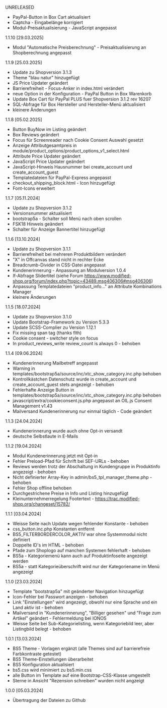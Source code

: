 UNRELEASED


- PayPal-Button in Box Cart aktualisiert
- Captcha - Eingabelänge korrigiert
- Modul-Preisaktualisierung - JavaScript angepasst

1.1.10 [29.03.2025]

- Modul "Automatische Preisberechnung" - Preisaktualisierung an Shopberechnung angepasst

1.1.9 [25.03.2025]
- Update zu Shopversion 3.1.3
- Theme "blau natur" hinzugefügt
- JS Price Updater geändert
- Barrierefreiheit - Focus-Anker in index.html verändert
- neue Option in der Konfiguration - PayPal Button in Box Warenkorb
- Update Box Cart für PayPal PLUS fuer Shopversion 3.1.2 rev 16207
- SQL-Abfrage für Box Hersteller und Hersteller-Menü aktualisiert
- kleinere Änderungen

1.1.8 [05.02.2025]

- Button BuyNow im Listing geändert
- Box Reviews geändert
- Focus für Screenreader nach Cookie Consent Auswahl gesetzt
- Anzeige Attributgesamtpreis in module/product_options/product_options_v1_select.html
- Attribute Price Updater geändert
- JavaScript Price Updater geändert
- JavaScript-Hinweis Hausnummer bei create_account und create_account_guest
- Templatedateien für PayPal-Express angepasst
- checkout_shipping_block.html - Icon hinzugefügt
- Font-Icons erweitert

1.1.7 [05.11.2024]

- Update zu Shopversion 3.1.2
- Versionsnummer aktualisiert
- bootstrap5a - Schalter soll Menü nach oben scrollen
- FSK18 Hinweis geändert
- Schalter für Anzeige Bannertitel hinzugefügt

1.1.6 [13.10.2024]

- Update zu Shopversion 3.1.1
- Barrierefreiheit bei mehreren Produktbildern verändert
- "X" in Offcanvas stand nicht in rechter Ecke
- Breadcrumb-Divider in CSS-Datei angepasst
- Kundenerinnerung - Anpassung an Modulversion 1.0.4
- If-Abfrage Slidertitel (siehe Forum https://www.modified-shop.org/forum/index.php?topic=43489.msg406306#msg406306)
- Anpassung Templatedateien "product_info..." an Attribute Kombinations Manager
- kleinere Änderungen


1.1.5 [18.07.2024]

- Update zu Shopversion 3.1.0
- Update Bootstrap-Framework zu Version 5.3.3
- Update SCSS-Complier zu Version 1.12.1
- Fix missing span tag (thanks flth)
- Cookie consent - switcher style on focus
- In product_reviews_write review_count is always 0 - behoben



1.1.4 [09.06.2024]

- Kundenerinnerung Mailbetreff angepasst
- Warning in templates/bootstrap5a/source/inc/xtc_show_category.inc.php behoben
- Kontrollkästchen Datenschutz wurde in create_account und create_account_guest stets angezeigt - behoben
- Fehlerhafte Anzeige Button in templates/bootstrap5a/source/inc/xtc_show_category.inc.php behoben
- javascript/extra/cookieconsent.js.php angepasst an OIL.js Consent Management v1.43
- Mailversand Kundenerinnerung nur einmal täglich - Code geändert


1.1.3 [24.04.2024]

- Kundenerinnerung wurde auch ohne Opt-in versandt
- deutsche Selbstlaute in E-Mails

1.1.2 [19.04.2024]

- Modul Kundenerinnerung jetzt mit Opt-in
- Fehler Preload-Pfad für Schrift bei SEF-URLs - behoben
- Reviews werden trotz der Abschaltung in Kundengruppe in Produktinfo angezeigt - behoben
- Nicht definierter Array-Key in admin/bs5_tpl_manager_theme.php - behoben
- Fehler Shop offline behoben
- Durchgestrichene Preise in Info und Listing hinzugefügt
- Kleinunternehmerregelung Footertext - https://trac.modified-shop.org/changeset/15782/

1.1.1 [03.04.2024]

- Weisse Seite nach Update wegen fehlender Konstante - behoben
- css_button.inc.php Konstanten entfernt
- BS5_FILTERBORDERCOLOR_AKTIV war ohne Systemmodul nicht definiert
- Doppelte ID's im HTML - behoben
- Pfade zum Shoplogo auf manchen Systemen fehlerhaft - behoben
- BS5a - Kategoriemenü kann auch auf Produktinfoseite angezeigt werden
- BS5a - statt Kategorieüberschrift wird nur der Kategoriename im Menü angezeigt


1.1.0 [23.03.2024]

- Template "bootstrap5a" mit geänderter Navigation hinzugefügt
- Icon-Fehler bei Passwort anzeigen - behoben
- Link "Einstellungen" wird angezeigt, obwohl nur eine Sprache und ein Land aktiv ist - behoben
- Mailversand in "Kundenerinnerung", "Billiger gesehen" und "Frage zum Artikel" geändert - Fehlermeldung bei IONOS
- Weisse Seite bei Sub-Kategorielisting, wenn Kategoriebild leer, aber Listingbild belegt - behoben


1.0.1 [13.03.2024]

- BS5 Theme - Vorlagen ergänzt (alle Themes sind auf barrierefreie Farbkontraste getestet)
- BS5 Theme-Einstellungen überarbeitet
- BS5 Konfiguration aktualisiert
- bs5.css wird minimiert zu bs5.min.css
- alle Button im Template auf eine Bootstrap-CSS-Klasse umgestellt
- Sterne in Ansicht "Rezension schreiben" wurden nicht angzeigt


1.0.0 [05.03.2024]

- Übertragung der Dateien zu Github
